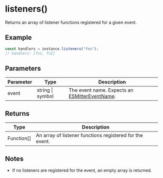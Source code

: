 # listeners()

Returns an array of listener functions registered for a given event.

## Example

```typescript
const handlers = instance.listeners("foo");
// handlers: [fn1, fn2]
```

## Parameters

| Parameter | Type             | Description                                                                   |
| --------- | ---------------- | ----------------------------------------------------------------------------- |
| event     | string \| symbol | The event name. Expects an [ESMitterEventName](/api/types#esmittereventname). |

## Returns

| Type       | Description                                              |
| ---------- | -------------------------------------------------------- |
| Function[] | An array of listener functions registered for the event. |

## Notes

- If no listeners are registered for the event, an empty array is returned.
